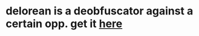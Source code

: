 # delorean is a deobfuscator against a certain opp. get it [here](https://gitea.com/radiate/delorean)
